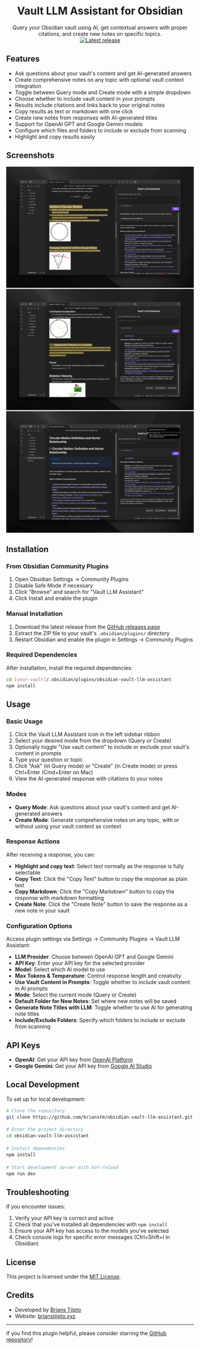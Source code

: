 # <div align="center">Vault LLM Assistant for Obsidian</div>

<div align="center">
Query your Obsidian vault using AI, get contextual answers with proper citations, and create new notes on specific topics.
</div>

<div align="center">
  <a href="https://github.com/brianstm/obsidian-vault-llm-assistant/releases">
    <img src="https://img.shields.io/github/v/release/brianstm/obsidian-vault-llm-assistant?style=for-the-badge&sort=semver&label=LATEST&color=6874e8" alt="Latest release" />
  </a>
</div>

## Features

-   Ask questions about your vault's content and get AI-generated answers
-   Create comprehensive notes on any topic with optional vault context integration
-   Toggle between Query mode and Create mode with a simple dropdown
-   Choose whether to include vault content in your prompts
-   Results include citations and links back to your original notes
-   Copy results as text or markdown with one click
-   Create new notes from responses with AI-generated titles
-   Support for OpenAI GPT and Google Gemini models
-   Configure which files and folders to include or exclude from scanning
-   Highlight and copy results easily

## Screenshots

![Ask interface - first view](images/ask_1.png)
![Ask interface - second view](images/ask_2.png)
![Generated notes view](images/generated_notes.png)

## Installation

### From Obsidian Community Plugins

1. Open Obsidian Settings → Community Plugins
2. Disable Safe Mode if necessary
3. Click "Browse" and search for "Vault LLM Assistant"
4. Click Install and enable the plugin

### Manual Installation

1. Download the latest release from the [GitHub releases page](https://github.com/brianstm/obsidian-vault-llm-assistant/releases/)
2. Extract the ZIP file to your vault's `.obsidian/plugins/` directory
3. Restart Obsidian and enable the plugin in Settings → Community Plugins

### Required Dependencies

After installation, install the required dependencies:

```bash
cd [your-vault]/.obsidian/plugins/obsidian-vault-llm-assistant
npm install
```

## Usage

### Basic Usage

1. Click the Vault LLM Assistant icon in the left sidebar ribbon
2. Select your desired mode from the dropdown (Query or Create)
3. Optionally toggle "Use vault content" to include or exclude your vault's content in prompts
4. Type your question or topic
5. Click "Ask" (in Query mode) or "Create" (in Create mode) or press Ctrl+Enter (Cmd+Enter on Mac)
6. View the AI-generated response with citations to your notes

### Modes

-   **Query Mode**: Ask questions about your vault's content and get AI-generated answers
-   **Create Mode**: Generate comprehensive notes on any topic, with or without using your vault content as context

### Response Actions

After receiving a response, you can:

-   **Highlight and copy text**: Select text normally as the response is fully selectable
-   **Copy Text**: Click the "Copy Text" button to copy the response as plain text
-   **Copy Markdown**: Click the "Copy Markdown" button to copy the response with markdown formatting
-   **Create Note**: Click the "Create Note" button to save the response as a new note in your vault

### Configuration Options

Access plugin settings via Settings → Community Plugins → Vault LLM Assistant:

-   **LLM Provider**: Choose between OpenAI GPT and Google Gemini
-   **API Key**: Enter your API key for the selected provider
-   **Model**: Select which AI model to use
-   **Max Tokens & Temperature**: Control response length and creativity
-   **Use Vault Content in Prompts**: Toggle whether to include vault content in AI prompts
-   **Mode**: Select the current mode (Query or Create)
-   **Default Folder for New Notes**: Set where new notes will be saved
-   **Generate Note Titles with LLM**: Toggle whether to use AI for generating note titles
-   **Include/Exclude Folders**: Specify which folders to include or exclude from scanning

## API Keys

-   **OpenAI**: Get your API key from [OpenAI Platform](https://platform.openai.com/api-keys)
-   **Google Gemini**: Get your API key from [Google AI Studio](https://aistudio.google.com/app/prompts/new_chat)

## Local Development

To set up for local development:

```bash
# Clone the repository
git clone https://github.com/brianstm/obsidian-vault-llm-assistant.git

# Enter the project directory
cd obsidian-vault-llm-assistant

# Install dependencies
npm install

# Start development server with hot-reload
npm run dev
```

## Troubleshooting

If you encounter issues:

1. Verify your API key is correct and active
2. Check that you've installed all dependencies with `npm install`
3. Ensure your API key has access to the models you've selected
4. Check console logs for specific error messages (Ctrl+Shift+I in Obsidian)

## License

This project is licensed under the [MIT License](LICENSE).

## Credits

-   Developed by [Brians Tjipto](https://github.com/brianstm)
-   Website: [brianstjipto.xyz](https://www.brianstjipto.xyz/)

---

If you find this plugin helpful, please consider starring the [GitHub repository](https://github.com/brianstm/obsidian-vault-llm-assistant)!
